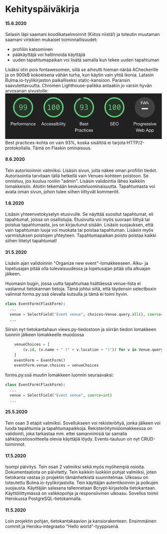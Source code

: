 # Kehityspäiväkirja

#### 15.6.2020

Selasin läpi saamani koodikatselmoinnit (Kiitos niistä!) ja toteutin muutaman saamani vinkkien mukaiset toiminnallisuudet:
  - profiilin katsominen
  - pääkäyttäjä voi hallinnoida käyttäjiä
  - uuden tapahtumapaikan voi lisätä samalla kun tekee uuden tapahtuman

Lisäksi otin pois fontawesomen, sillä se aiheutti hieman närää ACheckerille ja on 900kB kokoeisena vähän turha, kun käytin vain yhtä ikonia. Latasin Bulma.io-tyylikirjaston paikalliseksi static-kansioon.
Paransin saavutettavuutta. Chromen Lighthouse-palikka antaakin jo varsin hyvän arvosanan sivustolle:
![lighthouse](lighthouse.png)
Best practices-kohta on vain 93%, koska sisältöä ei tarjota HTTP/2-protokollalla. Tämä on Flaskin ominaisuus.

#### 8.6.2020

Tein autorisoinnin valmiiksi. Lisäsin sivun, jolta näkee oman profiilin tiedot. Autorisointia tarvitaan tällä hetkellä vain Venues-kohteen poistoon. Se onnistuu, jos kuuluu rooliin "admin".
Lisäsin validointia lähes kaikkiin lomakkeisiin. Aloitin tekemään keskusteluominaisuutta. Tapahtumasta voi avata oman sivun, johon tulee siihen liittyvät kommentit.

#### 1.6.2020

Lisäsin yhteenvetokyselyn etusivulle. Se näyttää suositut tapahtumat, eli tapahtumat, joissa on osallistujia.
Etusivulta voi myös suoraan liittyä tai poistua tapahtumasta, jos on kirjautunut sisään.
Lisäsin suojauksen, että vain tapahtuman luoja voi muokata tai poistaa tapahtuman.
Lisäsin myös varmistuksen poistojen yhteyteen. Tapahtumapaikan poisto poistaa kaikki siihen liitetyt tapahtumat!



#### 31.5.2020

Lisäsin ajan validoinnin "Organize new event"-lomakkeeseen. Alku- ja lopetusajan pitää olla tulevaisuudessa ja lopetusajan pitää olla alkuajan jälkeen.

Huomasin bugin, jossa uutta tapahtumaa lisättäessä venue-lista ei vastannut tietokannan tietoja. Tämä johtui siitä, että täydensin selectboxin valinnat forms.py:ssä olevalla kutsulla ja tämä ei toimi hyvin.
```python
class EventForm(FlaskForm):
  ...
  venue = SelectField("Event venue", choices=Venue.query.all(), coerce=int)
  ...
```
Siirsin nyt tietokantahaun views.py-tiedostoon ja siirrän tiedon lomakkeen luonnin jälkeen lomakkeelle muodossa
```python
    venueChoices = [
        (v.id, (v.name + " (" + v.location + ")")) for v in Venue.query.all()
    ]
    eventForm = EventForm()
    eventForm.venue.choices = venueChoices
```

forms.py:ssä muutin lomakkeen luonnin seuraavaksi:
```python
class EventForm(FlaskForm):
  ...
  venue = SelectField("Event venue", coerce=int)
  ...
```

#### 25.5.2020

Tein osan 3 etapit valmiiksi. Sovellukseen voi rekisteröityä, jonka jälkeen voi luoda tapahtumia ja tapahtumapaikkoja. Rekisteröitymislomakkeessa on validointi, joka tarkastaa mm. ettei samannimisiä tai samalla sähköpostiosoitteella olevia käyttäjiä löydy. Events-tauluun on nyt CRUD-toiminnot.


#### 17.5.2020

Isompi päivitys. Tein osan 2 valmiiksi sekä myös myöhempiä osioita. Dokumentaatiota on päivitetty. Tein kaikkiin luokkiin pohjat valmiiksi, joten tietokanta vastaa jo projektin tämänhetkistä suunnitelmaa. Ulkoasu on toteutettu Bulma.io-tyylikirjastolla. Tein käyttäjän autentikoinnin ja polkujen suojausta. Käyttäjän salasana tallennetaan Bcrypt-kirjastolla tietokantaan. Käyttöliittymässä on valikkopohja ja responsiivinen ulkoasu. Sovellus toimii Herokussa PostgreSQL-tietokannalla.

#### 11.5.2020

Loin projektin pohjan, tietokantakaavion ja kansiorakenteen. Ensimmäinen commit ja Heroku-integraatio "Hello world"-tyyppisenä.

